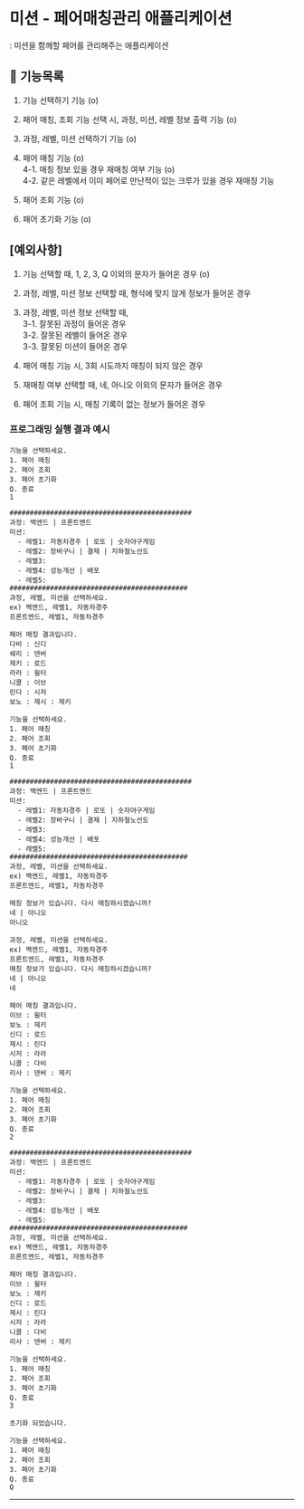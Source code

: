 # 미션 - 페어매칭관리 애플리케이션
: 미션을 함께할 페어를 관리해주는 애플리케이션  

## 🚀 기능목록
  1. 기능 선택하기 기능 (o)  
     
  2. 패어 매칭, 조회 기능 선택 시, 과정, 미션, 레벨 정보 출력 기능 (o)

  3. 과정, 레벨, 미션 선택하기 기능  (o)

  4. 패어 매칭 기능 (o)   
      4-1. 매칭 정보 있을 경우 재매칭 여부 기능 (o)  
      4-2. 같은 레벨에서 이미 페어로 만난적이 있는 크루가 있을 경우 재매칭 기능 
     
  5. 패어 조회 기능 (o)  
  
  6. 패어 초기화 기능 (o) 

## [예외사항]
  1. 기능 선택할 때, 1, 2, 3, Q 이외의 문자가 들어온 경우 (o)
     

  2. 과정, 레벨, 미션 정보 선택할 때, 형식에 맞지 않게 정보가 들어온 경우
     

  3. 과정, 레벨, 미션 정보 선택할 때,  
     3-1. 잘못된 과정이 들어온 경우  
     3-2. 잘못된 레벨이 들어온 경우   
     3-3. 잘못된 미션이 들어온 경우  
     

  4. 패어 매칭 기능 시, 3회 시도까지 매칭이 되지 않은 경우
     

  5. 재매칭 여부 선택할 때, 네, 아니오 이외의 문자가 들어온 경우
     

  6. 패어 조회 기능 시, 매칭 기록이 없는 정보가 들어온 경우


### 프로그래밍 실행 결과 예시

```
기능을 선택하세요.
1. 페어 매칭
2. 페어 조회
3. 페어 초기화
Q. 종료
1

#############################################
과정: 백엔드 | 프론트엔드
미션:
  - 레벨1: 자동차경주 | 로또 | 숫자야구게임
  - 레벨2: 장바구니 | 결제 | 지하철노선도
  - 레벨3: 
  - 레벨4: 성능개선 | 배포
  - 레벨5: 
############################################
과정, 레벨, 미션을 선택하세요.
ex) 백엔드, 레벨1, 자동차경주
프론트엔드, 레벨1, 자동차경주

페어 매칭 결과입니다.
다비 : 신디
쉐리 : 덴버
제키 : 로드
라라 : 윌터
니콜 : 이브
린다 : 시저
보노 : 제시 : 제키

기능을 선택하세요.
1. 페어 매칭
2. 페어 조회
3. 페어 초기화
Q. 종료
1

#############################################
과정: 백엔드 | 프론트엔드
미션:
  - 레벨1: 자동차경주 | 로또 | 숫자야구게임
  - 레벨2: 장바구니 | 결제 | 지하철노선도
  - 레벨3: 
  - 레벨4: 성능개선 | 배포
  - 레벨5: 
############################################
과정, 레벨, 미션을 선택하세요.
ex) 백엔드, 레벨1, 자동차경주
프론트엔드, 레벨1, 자동차경주

매칭 정보가 있습니다. 다시 매칭하시겠습니까?
네 | 아니오
아니오

과정, 레벨, 미션을 선택하세요.
ex) 백엔드, 레벨1, 자동차경주
프론트엔드, 레벨1, 자동차경주
매칭 정보가 있습니다. 다시 매칭하시겠습니까?
네 | 아니오
네

페어 매칭 결과입니다.
이브 : 윌터
보노 : 제키
신디 : 로드
제시 : 린다
시저 : 라라
니콜 : 다비
리사 : 덴버 : 제키

기능을 선택하세요.
1. 페어 매칭
2. 페어 조회
3. 페어 초기화
Q. 종료
2

#############################################
과정: 백엔드 | 프론트엔드
미션:
  - 레벨1: 자동차경주 | 로또 | 숫자야구게임
  - 레벨2: 장바구니 | 결제 | 지하철노선도
  - 레벨3: 
  - 레벨4: 성능개선 | 배포
  - 레벨5: 
############################################
과정, 레벨, 미션을 선택하세요.
ex) 백엔드, 레벨1, 자동차경주
프론트엔드, 레벨1, 자동차경주

페어 매칭 결과입니다.
이브 : 윌터
보노 : 제키
신디 : 로드
제시 : 린다
시저 : 라라
니콜 : 다비
리사 : 덴버 : 제키

기능을 선택하세요.
1. 페어 매칭
2. 페어 조회
3. 페어 초기화
Q. 종료
3

초기화 되었습니다. 

기능을 선택하세요.
1. 페어 매칭
2. 페어 조회
3. 페어 초기화
Q. 종료
Q
```

---